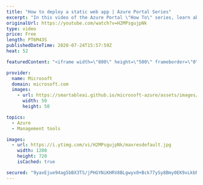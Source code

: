 ```yaml
---
title: "How to deploy a static web app | Azure Portal Series"
excerpt: "In this video of the Azure Portal \"How To\" series, learn about a new offering in the App Service family, Static Web Apps.  It's designed for Static Web Apps full stack JavaScript web apps with static frontends and optional dynamic backends powered by serverless APIs.    Please review the Static Web Apps"
originalUrl: https://youtube.com/watch?v=H2MPsgujpNk
type: video
price: Free
length: PT6M43S
publishedDateTime: 2020-07-24T15:57:59Z
heat: 52

featuredContent: "<iframe width=\"800\" height=\"500\" frameborder=\"0\" src=\"https://www.youtube.com/embed/H2MPsgujpNk\" allow=\"accelerometer; autoplay; encrypted-media; gyroscope; picture-in-picture\" allowfullscreen></iframe>"

provider:
  name: Microsoft
  domain: microsoft.com
  images:
    - url: https://smartableai.github.io/microsoft-azure/assets/images/organizations/microsoft.com-50x50.jpg
      width: 50
      height: 50

topics:
  - Azure
  - Management tools

images:
  - url: https://i.ytimg.com/vi/H2MPsgujpNk/maxresdefault.jpg
    width: 1280
    height: 720
    isCached: true

secured: "9yaxEjue94ag5bBX3TS/jPHGYNiKHRV8BLgwyxO+Bck77ySy8Bmy0EK9xLkbNaXJkpz6JCg+1Jkz3lIa688xARjKcwIOuJOM63dZ/TJxMspHEl60E9JGo3yqQkPO6MdQsMTVRQXWxZQ4mYZp+z1/om4zqmIszCiDJllODkNAZ6tEZsmEDXyhWVE2SjBd2m46lVj+yC95QmCnSP4JRJxsaRJTa/Z596hMajRxWxtjJYON31x1VH3HDfqPHKkHZY0/4S5QRWB6GyUzhmyGzYAFNd//Sc1oSRw8bFi/Q+ux+KDS6PbZ4HHo70PNuKbbC+ku0UgTSVEKQNiEBFcYzjWwGDQLmHoeWXeMSXco4h7BG0mJ2jtpy+o5zhzShYuSW/WeefGREul217f1s3sg1zzF9g+BsL6IHrajmVxy6gtHjt4=;Eo9/LtnkbyXSI3jF04F85Q=="
---
```



